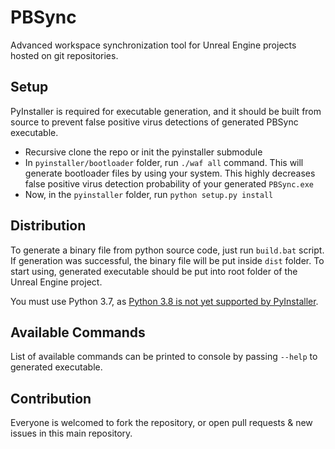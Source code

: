 # PBSync

Advanced workspace synchronization tool for Unreal Engine projects hosted on git repositories.

## Setup

PyInstaller is required for executable generation, and it should be built from source to prevent false positive virus detections of generated PBSync executable.

- Recursive clone the repo or init the pyinstaller submodule
- In `pyinstaller/bootloader` folder, run `./waf all` command. This will generate bootloader files by using your system. This highly decreases false positive virus detection probability of your generated `PBSync.exe`
- Now, in the `pyinstaller` folder, run `python setup.py install`

## Distribution

To generate a binary file from python source code, just run `build.bat` script. If generation was successful, the binary file will be put inside `dist` folder. To start using, generated executable should be put into root folder of the Unreal Engine project.

You must use Python 3.7, as [Python 3.8 is not yet supported by PyInstaller](https://github.com/pyinstaller/pyinstaller/issues/4311).

## Available Commands

List of available commands can be printed to console by passing `--help` to generated executable.

## Contribution

Everyone is welcomed to fork the repository, or open pull requests & new issues in this main repository.
